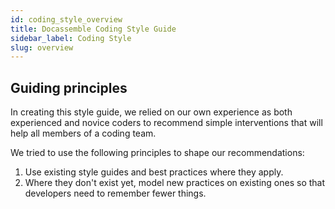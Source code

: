 ```yaml
---
id: coding_style_overview
title: Docassemble Coding Style Guide
sidebar_label: Coding Style
slug: overview
---
```


<!-- original: https://docs.google.com/document/d/1B-_6A5OKZ0b3s8z2S14KdRQsK7ga4nmjjthJiaZMiB8/edit#heading=h.cvtj6d8ezh8x -->

## Guiding principles

In creating this style guide, we relied on our own experience as both experienced and novice coders
to recommend simple interventions that will help all members of a coding team.

We tried to use the following principles to shape our recommendations:

1. Use existing style guides and best practices where they apply.
1. Where they don't exist yet, model new practices on existing ones so that
   developers need to remember fewer things.
